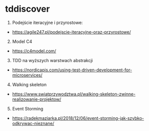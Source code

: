 # tddiscover

1. Podejście iteracyjne i przyrostowe:
  * https://agile247.pl/podejscie-iteracyjne-oraz-przyrostowe/

2. Model C4
 * https://c4model.com/

3. TDD na wyższych warstwach abstrakcji
 * https://nordicapis.com/using-test-driven-development-for-microservices/

4. Walking skeleton
 * https://www.swiatprzywodztwa.pl/walking-skeleton-zwinne-realizowanie-projektow/

5. Event Storming
 * https://radekmaziarka.pl/2018/12/06/event-storming-jak-szybko-odkrywac-nieznane/
